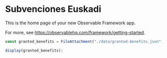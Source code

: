 # Subvenciones Euskadi

This is the home page of your new Observable Framework app.

For more, see <https://observablehq.com/framework/getting-started>.

```js
const granted_benefits = FileAttachment("./data/granted-benefits.json").json();
```

```js
display(granted_benefits);
```
